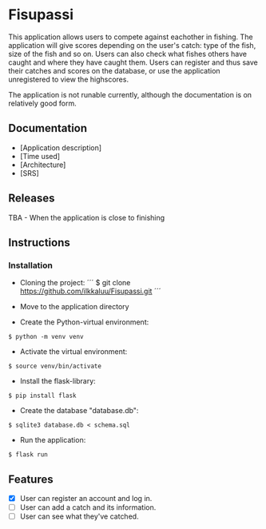 # Fisupassi

This application allows users to compete against eachother in fishing. The application will give scores depending on the user's catch: type of the fish, size of the fish and so on. Users can also check what fishes others have caught and where they have caught them. Users can register and thus save their catches and scores on the database, or use the application unregistered to view the highscores.  

The application is not runable currently, although the documentation is on relatively good form. 

## Documentation
* [Application description]
* [Time used]
* [Architecture]
* [SRS]
## Releases
TBA - When the application is close to finishing  

## Instructions
### Installation
- Cloning the project: 
´´´
$ git clone https://github.com/ilkkaluu/Fisupassi.git
´´´

- Move to the application directory

- Create the Python-virtual environment: 
```
$ python -m venv venv
```

- Activate the virtual environment: 
```
$ source venv/bin/activate
```

- Install the flask-library: 
```
$ pip install flask
```

- Create the database "database.db": 
```
$ sqlite3 database.db < schema.sql
```

- Run the application: 
```
$ flask run
```

## Features
- [x] User can register an account and log in.
- [ ] User can add a catch and its information.
- [ ] User can see what they've catched.
